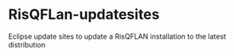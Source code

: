 # RisQFLan-updatesites
Eclipse update sites to update a RisQFLAN installation to the latest distribution
